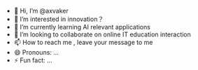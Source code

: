 - 👋 Hi, I’m @axvaker
- 👀 I’m interested in innovation？
- 🌱 I’m currently learning AI relevant applications
- 💞️ I’m looking to collaborate on online IT education interaction
- 📫 How to reach me , leave your message to me
- 😄 Pronouns: ...
- ⚡ Fun fact: ...

<!---
axvaker/axvaker is a ✨ special ✨ repository because its `README.md` (this file) appears on your GitHub profile.
You can click the Preview link to take a look at your changes.
--->
